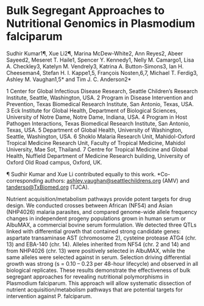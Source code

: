 # Bulk Segregant Approaches to Nutritional Genomics in Plasmodium falciparum

Sudhir Kumar1¶, Xue Li2¶, Marina McDew-White2, Ann Reyes2, Abeer Sayeed2, Meseret T. Haile1, Spencer Y. Kennedy1, Nelly M. Camargo1, Lisa A. Checkley3, Katelyn M. Vendrely3, Katrina A. Button-Simons3, Ian H. Cheeseman4, Stefan H. I. Kappe1,5, François Nosten,6,7, Michael T. Ferdig3, Ashley M. Vaughan1,5* and Tim J. C. Anderson2*

1 Center for Global Infectious Disease Research, Seattle Children’s Research Institute, Seattle, Washington, USA.
2 Program in Disease Intervention and Prevention, Texas Biomedical Research Institute, San Antonio, Texas, USA.
3 Eck Institute for Global Health, Department of Biological Sciences, University of Notre Dame, Notre Dame, Indiana, USA.
4 Program in Host Pathogen Interactions, Texas Biomedical Research Institute, San Antonio, Texas, USA.
5 Department of Global Health, University of Washington, Seattle, Washington, USA.
6 Shoklo Malaria Research Unit, Mahidol-Oxford Tropical Medicine Research Unit, Faculty of Tropical Medicine, Mahidol University, Mae Sot, Thailand.
7 Centre for Tropical Medicine and Global Health, Nuffield Department of Medicine Research building, University of Oxford Old Road campus, Oxford, UK.

¶ Sudhir Kumar and Xue Li contributed equally to this work.
*Co-corresponding authors: ashley.vaughan@seattlechildrens.org (AMV) and tanderso@TxBiomed.org (TJCA).


Nutrient acquisition/metabolism pathways provide potent targets for drug design. We conducted crosses between African (NF54) and Asian (NHP4026) malaria parasites, and compared genome-wide allele frequency changes in independent progeny populations grown in human serum or AlbuMAX, a commercial bovine serum formulation. We detected three QTLs linked with differential growth that contained strong candidate genes: aspartate transaminase AST (chromosome 2), cysteine protease ATG4 (chr. 13) and EBA-140 (chr. 14). Alleles inherited from NF54 (chr. 2 and 14) and from NHP4026 (chr. 13) were positively selected in AlbuMAX, while the same alleles were selected against in serum. Selection driving differential growth was strong (s = 0.10 – 0.23 per 48-hour lifecycle) and observed in all biological replicates. These results demonstrate the effectiveness of bulk segregant approaches for revealing nutritional polymorphisms in Plasmodium falciparum. This approach will allow systematic dissection of nutrient acquisition/metabolism pathways that are potential targets for intervention against P. falciparum.
